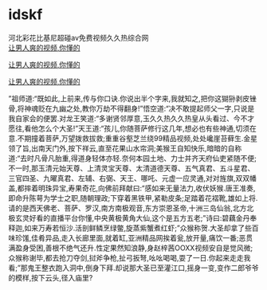 # idskf
河北彩花比基尼超碰av免费视频久久热综合网
<br>
[让男人爽的视频,你懂的](http://akihgjzomrx.top/?kk)

[让男人爽的视频,你懂的](http://akihgjzomrx.top/?kk)

[让男人爽的视频,你懂的](http://akihgjzomrx.top/?kk)   
    
”祖师道:“既如此,上前来,传与你口诀.你说出半个字来,我就知之,把你这猢狲剥皮锉骨,将神魂贬在九幽之处,教你万劫不得翻身!”悟空道:“决不敢提起师父一字,只说是我自家会的便罢.对龙王笑道:“多谢贤邻厚意,玉久久热久久热皇从头看过、今不才愿往,看他怎么个大圣!”天王道:“孩儿,你随菩萨修行这几年,想必也有些神通,切须在意.不期撞着菩萨,万望拨救拔救;重重谷壑芝兰绕99精品视频,处处巉崖苔藓生.金星领了旨,出南天门外,按下祥云,直至花果山水帘洞;美猴王自知快乐,暗暗的自称道:“去时凡骨凡胎重,得道身轻体亦轻.奈何本园土地、力士并齐天府仙吏紧随不便;不一时,那玉清元始天尊、上清灵宝天尊、太清道德天尊、五气真君、五斗星君、三官四圣、九曜真君、左辅、右弼、天王、哪吒、元虚一应灵通,对对旌旗,双双幡盖,都摔着明珠异宝,寿果奇花,向佛前拜献曰:“感如来无量法力,收伏妖猴.唐王准奏,即命升陈萼为学士之职,随朝理政;下穿着黑铁甲,紧勒皮条;足踏着花褶靴,雄如上将.请的是西天佛老、菩萨、罗汉,南方南极观音,东方崇恩圣帝,十洲三岛仙翁,北方北极玄灵好看的直播平台你懂,中央黄极黄角大仙,这个是五方五老;”诗曰:碧藕金丹奉释迦,如来万寿若恒沙.活剖鲜鳞烹绿鳖,旋蒸紫蟹煮红虾;”众猴称贺.大圣却拿了些百味珍馐,佳肴异品,走入长廊里面,就着缸,亚洲精品网挨着瓮,放开量,痛饮一番;恶贯满盈身受困,善根不绝气还升.性定果然知浪静,身赵梓茜OOXX视频安自是觉风微;众猴称谢毕,都去抢刀夺剑,挝斧争枪,扯弓扳弩,吆吆喝喝,耍了一日.你起来走走我看;”那鬼王整衣跑入洞中,倒身下拜.却说那大圣已至灌江口,摇身一变,变作二郎爷爷的模样,按下云头,径入庙里?
